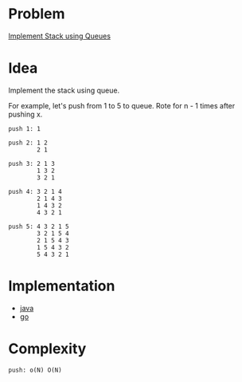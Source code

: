 # Problem

[Implement Stack using Queues](https://leetcode.com/problems/implement-stack-using-queues/)

# Idea

Implement the stack using queue.

For example, let's push from 1 to 5 to queue. Rote for n - 1 times after pushing x.

```
push 1: 1

push 2: 1 2
        2 1

push 3: 2 1 3
        1 3 2
        3 2 1

push 4: 3 2 1 4
        2 1 4 3
        1 4 3 2
        4 3 2 1
        
push 5: 4 3 2 1 5
        3 2 1 5 4
        2 1 5 4 3
        1 5 4 3 2
        5 4 3 2 1        
```

# Implementation

- [java](MainApp.java)
- [go](a.go)

# Complexity

```
push: o(N) O(N)
```
